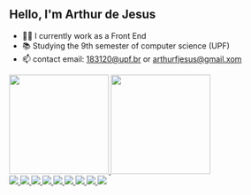 ## Hello, I'm Arthur de Jesus

- 👨‍💻 I currently work as a Front End
- 📚 Studying the 9th semester of computer science (UPF)
- 📫 contact email: 183120@upf.br or arthurfjesus@gmail.xom

<div>
  <a href="https://beacons.ai/ArthurwJesus">
    <img height="180cm" src="https://github-readme-stats.vercel.app/api?username=ArthurwJesus&show_icons=true&theme=gruvbox&include_all_commits=true&count_private=true"/>
    <img height="180cm" src="https://github-readme-stats.vercel.app/api/top-langs/?username=ArthurwJesus&layout=compact&langs_count=16&theme=gruvbox"/>
</div>
  <div style="display: inline_block">
    <img align:"center" alt"Html" height:"30" width:"40" src="https://img.shields.io/badge/HTML5-E34F26?style=for-the-badge&logo=html5&logoColor=white"/>
    <img align:"center" alt"Css" height:"30" width:"40" src="https://img.shields.io/badge/CSS3-1572B6?style=for-the-badge&logo=css3&logoColor=white"/>
    <img align:"center" alt"Boots" height:"30" width:"40" src="https://img.shields.io/badge/Bootstrap-563D7C?style=for-the-badge&logo=bootstrap&logoColor=white"/>
    <img align:"center" alt"React" height:"30" width:"40" src="https://img.shields.io/badge/React-20232A?style=for-the-badge&logo=react&logoColor=61DAFB"/>
    <img align:"center" alt"ReactNative" height:"30" width:"40" src="https://img.shields.io/badge/React_Native-20232A?style=for-the-badge&logo=react&logoColor=61DAFB"/>
     <img align:"center" alt"Js" height:"30" width:"40" src="https://img.shields.io/badge/JavaScript-323330?style=for-the-badge&logo=javascript&logoColor=F7DF1E"/>
    <img align:"center" alt"Go" height:"30" width:"40" src="https://img.shields.io/badge/Go-00ADD8?style=for-the-badge&logo=go&logoColor=white"/>
    <img align:"center" alt"python" height:"30" width:"40" src="https://img.shields.io/badge/Python-3776AB?style=for-the-badge&logo=python&logoColor=white"/>
    <img align:"center" alt"NodeJs" height:"30" width:"40" src="https://img.shields.io/badge/Node.js-43853D?style=for-the-badge&logo=node.js&logoColor=white"/>
  </div>
